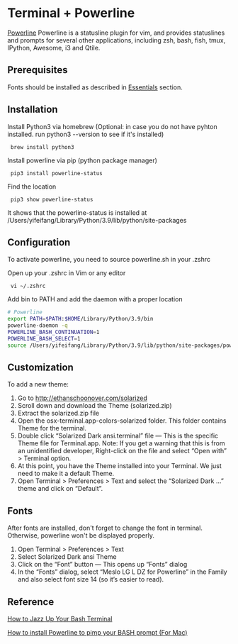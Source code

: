 # Terminal + Powerline

[Powerline](https://github.com/powerline/powerline) Powerline is a statusline plugin for vim, 
and provides statuslines and prompts for several other applications, 
including zsh, bash, fish, tmux, IPython, Awesome, i3 and Qtile.

## Prerequisites

Fonts should be installed as described in [Essentials](../essentials/essentials.md#Fonts) section.

## Installation

Install Python3 via homebrew (Optional: in case you do not have pyhton installed. run python3 --version to see if it's installed)
```shell
 brew install python3
```

Install powerline via pip (python package manager)
```shell
 pip3 install powerline-status
```

Find the location
```shell
 pip3 show powerline-status
```
It shows that the powerline-status is installed at /Users/yifeifang/Library/Python/3.9/lib/python/site-packages

## Configuration
To activate powerline, you need to source powerline.sh in your .zshrc

Open up your .zshrc in Vim or any editor
```shell
 vi ~/.zshrc
```

Add bin to PATH and add the daemon with a proper location 
```zsh
# Powerline
export PATH=$PATH:$HOME/Library/Python/3.9/bin
powerline-daemon -q
POWERLINE_BASH_CONTINUATION=1
POWERLINE_BASH_SELECT=1
source /Users/yifeifang/Library/Python/3.9/lib/python/site-packages/powerline/bindings/zsh/powerline.sh
```
## Customization

To add a new theme:

1. Go to http://ethanschoonover.com/solarized
2. Scroll down and download the Theme (solarized.zip)
3. Extract the solarized.zip file
4. Open the osx-terminal.app-colors-solarized folder. This folder contains Theme for the terminal.
5. Double click “Solarized Dark ansi.terminal” file — This is the specific Theme file for Terminal.app. 
Note: If you get a warning that this is from an unidentified developer, Right-click on the file and select “Open with” > Terminal option.
6. At this point, you have the Theme installed into your Terminal. We just need to make it a default Theme.
7. Open Terminal > Preferences > Text and select the “Solarized Dark …” theme and click on “Default”.

## Fonts
After fonts are installed, don't forget to change the font in terminal. Otherwise, powerline won't be displayed properly.
1. Open Terminal > Preferences > Text
2. Select Solarized Dark ansi Theme
3. Click on the “Font” button — This opens up “Fonts” dialog
4. In the “Fonts” dialog, select “Meslo LG L DZ for Powerline” in the Family and also select font size 14 
(so it’s easier to read).

## Reference
[How to Jazz Up Your Bash Terminal](https://www.freecodecamp.org/news/jazz-up-your-bash-terminal-a-step-by-step-guide-with-pictures-80267554cb22/)

[How to install Powerline to pimp your BASH prompt (For Mac)](https://medium.com/@ITZDERR/how-to-install-powerline-to-pimp-your-bash-prompt-for-mac-9b82b03b1c02)
